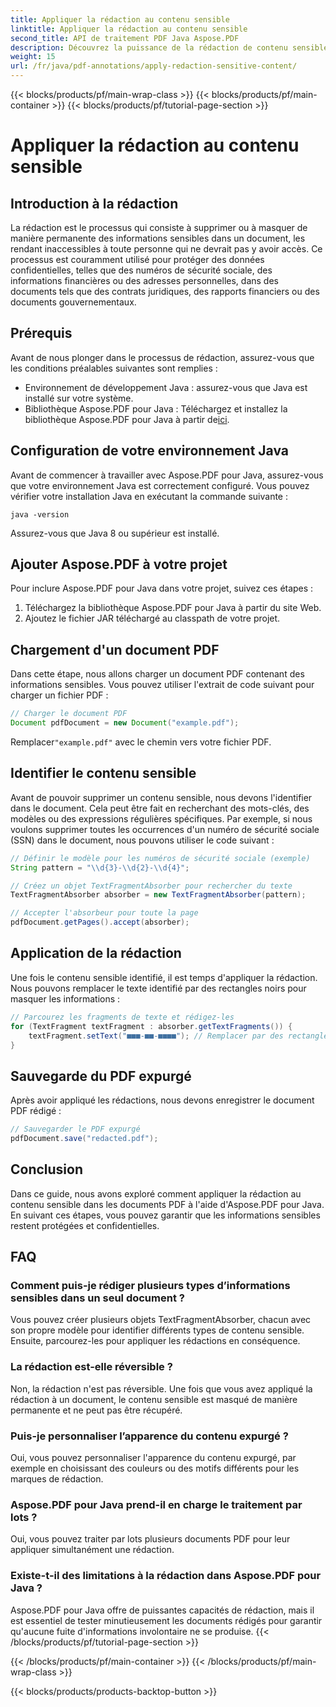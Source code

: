 ```yaml
---
title: Appliquer la rédaction au contenu sensible
linktitle: Appliquer la rédaction au contenu sensible
second_title: API de traitement PDF Java Aspose.PDF
description: Découvrez la puissance de la rédaction de contenu sensible dans les PDF avec Aspose.PDF pour Java.
weight: 15
url: /fr/java/pdf-annotations/apply-redaction-sensitive-content/
---
```


{{< blocks/products/pf/main-wrap-class >}}
{{< blocks/products/pf/main-container >}}
{{< blocks/products/pf/tutorial-page-section >}}

# Appliquer la rédaction au contenu sensible


## Introduction à la rédaction

La rédaction est le processus qui consiste à supprimer ou à masquer de manière permanente des informations sensibles dans un document, les rendant inaccessibles à toute personne qui ne devrait pas y avoir accès. Ce processus est couramment utilisé pour protéger des données confidentielles, telles que des numéros de sécurité sociale, des informations financières ou des adresses personnelles, dans des documents tels que des contrats juridiques, des rapports financiers ou des documents gouvernementaux.

## Prérequis

Avant de nous plonger dans le processus de rédaction, assurez-vous que les conditions préalables suivantes sont remplies :

- Environnement de développement Java : assurez-vous que Java est installé sur votre système.
-  Bibliothèque Aspose.PDF pour Java : Téléchargez et installez la bibliothèque Aspose.PDF pour Java à partir de[ici](https://releases.aspose.com/pdf/java/).


## Configuration de votre environnement Java

Avant de commencer à travailler avec Aspose.PDF pour Java, assurez-vous que votre environnement Java est correctement configuré. Vous pouvez vérifier votre installation Java en exécutant la commande suivante :

```java -version```

Assurez-vous que Java 8 ou supérieur est installé.

## Ajouter Aspose.PDF à votre projet

Pour inclure Aspose.PDF pour Java dans votre projet, suivez ces étapes :

1. Téléchargez la bibliothèque Aspose.PDF pour Java à partir du site Web.
2. Ajoutez le fichier JAR téléchargé au classpath de votre projet.

## Chargement d'un document PDF

Dans cette étape, nous allons charger un document PDF contenant des informations sensibles. Vous pouvez utiliser l'extrait de code suivant pour charger un fichier PDF :

```java
// Charger le document PDF
Document pdfDocument = new Document("example.pdf");
```

 Remplacer`"example.pdf"` avec le chemin vers votre fichier PDF.

## Identifier le contenu sensible

Avant de pouvoir supprimer un contenu sensible, nous devons l'identifier dans le document. Cela peut être fait en recherchant des mots-clés, des modèles ou des expressions régulières spécifiques. Par exemple, si nous voulons supprimer toutes les occurrences d'un numéro de sécurité sociale (SSN) dans le document, nous pouvons utiliser le code suivant :

```java
// Définir le modèle pour les numéros de sécurité sociale (exemple)
String pattern = "\\d{3}-\\d{2}-\\d{4}";

// Créez un objet TextFragmentAbsorber pour rechercher du texte
TextFragmentAbsorber absorber = new TextFragmentAbsorber(pattern);

// Accepter l'absorbeur pour toute la page
pdfDocument.getPages().accept(absorber);
```

## Application de la rédaction

Une fois le contenu sensible identifié, il est temps d'appliquer la rédaction. Nous pouvons remplacer le texte identifié par des rectangles noirs pour masquer les informations :

```java
// Parcourez les fragments de texte et rédigez-les
for (TextFragment textFragment : absorber.getTextFragments()) {
    textFragment.setText("■■■-■■-■■■■"); // Remplacer par des rectangles noirs
}
```

## Sauvegarde du PDF expurgé

Après avoir appliqué les rédactions, nous devons enregistrer le document PDF rédigé :

```java
// Sauvegarder le PDF expurgé
pdfDocument.save("redacted.pdf");
```

## Conclusion

Dans ce guide, nous avons exploré comment appliquer la rédaction au contenu sensible dans les documents PDF à l'aide d'Aspose.PDF pour Java. En suivant ces étapes, vous pouvez garantir que les informations sensibles restent protégées et confidentielles.

## FAQ

### Comment puis-je rédiger plusieurs types d’informations sensibles dans un seul document ?

Vous pouvez créer plusieurs objets TextFragmentAbsorber, chacun avec son propre modèle pour identifier différents types de contenu sensible. Ensuite, parcourez-les pour appliquer les rédactions en conséquence.

### La rédaction est-elle réversible ?

Non, la rédaction n'est pas réversible. Une fois que vous avez appliqué la rédaction à un document, le contenu sensible est masqué de manière permanente et ne peut pas être récupéré.

### Puis-je personnaliser l’apparence du contenu expurgé ?

Oui, vous pouvez personnaliser l'apparence du contenu expurgé, par exemple en choisissant des couleurs ou des motifs différents pour les marques de rédaction.

### Aspose.PDF pour Java prend-il en charge le traitement par lots ?

Oui, vous pouvez traiter par lots plusieurs documents PDF pour leur appliquer simultanément une rédaction.

### Existe-t-il des limitations à la rédaction dans Aspose.PDF pour Java ?

Aspose.PDF pour Java offre de puissantes capacités de rédaction, mais il est essentiel de tester minutieusement les documents rédigés pour garantir qu'aucune fuite d'informations involontaire ne se produise.
{{< /blocks/products/pf/tutorial-page-section >}}

{{< /blocks/products/pf/main-container >}}
{{< /blocks/products/pf/main-wrap-class >}}

{{< blocks/products/products-backtop-button >}}
